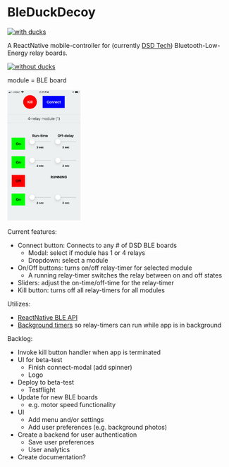 # BleDuckDecoy

[![with ducks](https://i.ytimg.com/vi/PbkUY18GvL4/lqdefault.jpg)](https://www.youtube.com/watch?v=PbkUY18GvL4&ab_channel=ChristianHennig)

A ReactNative mobile-controller for (currently [DSD Tech](https://www.amazon.com/DSD-TECH-Channels-Bluetooth-Compatible/dp/B07GFH5J96)) Bluetooth-Low-Energy relay boards.

[![without ducks](https://i.ytimg.com/vi/qTHZV5_ZGac/maxresdefault.jpg)](https://www.youtube.com/watch?v=qTHZV5_ZGac&ab_channel=ChristianHennig)

module = BLE board

<img alt="current UI" src="/docs/ui_9-22-2020.PNG" height="33%" width="33%" />

Current features:
- Connect button: Connects to any # of DSD BLE boards
  - Modal: select if module has 1 or 4 relays
  - Dropdown: select a module
- On/Off buttons: turns on/off relay-timer for selected module
  - A running relay-timer switches the relay between on and off states
- Sliders: adjust the on-time/off-time for the relay-timer
- Kill button: turns off all relay-timers for all modules

Utilizes: 
- [ReactNative BLE API](https://github.com/Polidea/react-native-ble-plx)
- [Background timers](https://github.com/ocetnik/react-native-background-timer) so relay-timers can run while app is in background

Backlog:
- Invoke kill button handler when app is terminated
- UI for beta-test
  - Finish connect-modal (add spinner)
  - Logo
- Deploy to beta-test
  - Testflight
- Update for new BLE boards
  - e.g. motor speed functionality
- UI
  - Add menu and/or settings
  - Add user preferences (e.g. background photos)
- Create a backend for user authentication
  - Save user preferences
  - User analytics
- Create documentation?
